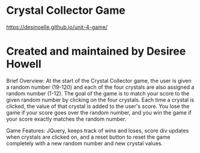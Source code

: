 # Crystal Collector Game
https://desinoelle.github.io/unit-4-game/
# Created and maintained by Desiree Howell

Brief Overview: At the start of the Crystal Collector game, the user is given a random number (19-120) and each of the four crystals are also assigned a random number (1-12). The goal of the game is to match your score to the given random number by clicking on the four crystals. Each time a crystal is clicked, the value of that crystal is added to the user's score. You lose the game if your score goes over the random number, and you win the game if your score exactly matches the random number.

Game Features: JQuery, keeps track of wins and loses, score div updates when crystals are clicked on, and a reset button to reset the game completely with a new random number and new crystal values.
